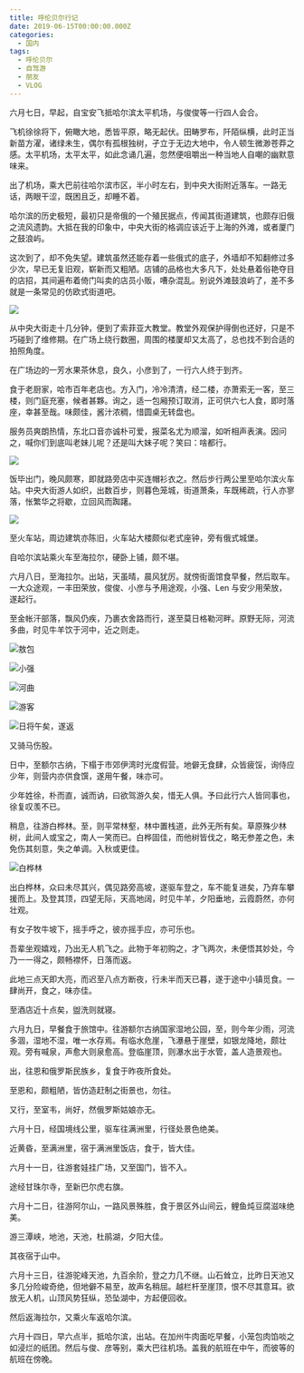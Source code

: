```yaml
---
title: 呼伦贝尔行记
date: 2019-06-15T00:00:00.000Z
categories:
  - 国内
tags:
  - 呼伦贝尔
  - 自驾游
  - 朋友
  - VLOG
---
```


六月七日，早起，自宝安飞抵哈尔滨太平机场，与俊俊等一行四人会合。

飞机徐徐将下，俯瞰大地，悉皆平原，略无起伏。田畴罗布，阡陌纵横，此时正当新苗方濯，诸绿未生，偶尔有孤根独树，孑立于无边大地中，令人顿生微渺苍莽之感。太平机场，太平太平，如此念诵几遍，忽然便咀嚼出一种当地人自嘲的幽默意味来。

<!-- more -->

出了机场，乘大巴前往哈尔滨市区，半小时左右，到中央大街附近落车。一路无话，两眼干涩，既困且乏，却睡不着。

哈尔滨的历史极短，最初只是帝俄的一个殖民据点，传闻其街道建筑，也颇存旧俄之流风遗韵。大抵在我的印象中，中央大街的格调应该近于上海的外滩，或者厦门之鼓浪屿。

这次到了，却不免失望。建筑虽然还能存着一些俄式的底子，外墙却不知翻修过多少次，早已无复旧观，崭新而又粗陋。店铺的品格也大多凡下，处处悬着俗艳夺目的店招，其间遍布着倚门叫卖的店员小贩，嘈杂混乱。别说外滩鼓浪屿了，差不多就是一条常见的仿欧式街道吧。

![](https://media.kaerozhi.com/2025/06/cfd10f9ace3de4f8b485f27dbc738ccc.jpg)

从中央大街走十几分钟，便到了索菲亚大教堂。教堂外观保护得倒也还好，只是不巧碰到了维修期。在广场上绕行数圈，周围的楼厦却又太高了，总也找不到合适的拍照角度。

在广场边的一芳水果茶休息，良久，小彦到了，一行六人终于到齐。

食于老厨家，哈市百年老店也。方入门，冷冷清清，经二楼，亦萧索无一客，至三楼，则门庭充塞，候者甚夥。询之，适一包厢预订取消，正可供六七人食，即时落座，幸甚至哉。味颇佳，酱汁浓稠，惜圆桌无转盘也。

服务员爽朗热情，东北口音亦诚朴可爱，报菜名尤为顺溜，如听相声表演。因问之，喊你们到底叫老妹儿呢？还是叫大妹子呢？笑曰：啥都行。

![](https://media.kaerozhi.com/2025/06/6d4c24b53d75da7b702a76d471316dd2.jpg)

饭毕出门，晚风颇寒，即就路旁店中买连帽衫衣之。然后步行两公里至哈尔滨火车站。中央大街游人如织，出数百步，则暮色笼城，街道萧条，车既稀疏，行人亦寥落，怅繁华之将歇，立回风而踟躇。

![](https://media.kaerozhi.com/2025/06/e17360ece4062bb42f4824833ca4f34d.jpg)

至火车站，周边建筑亦陈旧，火车站大楼颇似老式座钟，旁有俄式城堡。

自哈尔滨站乘火车至海拉尔，硬卧上铺，颇不堪。

六月八日，至海拉尔。出站，天虽晴，晨风犹厉。就傍街面馆食早餐，然后取车。一大众途观，一丰田荣放，俊俊、小彦与予用途观，小强、Len 与安少用荣放，遂起行。

至金帐汗部落，飘风仍疾，乃裹衣舍路而行，遂至莫日格勒河畔。原野无际，河流多曲，时见牛羊饮于河中，近之则走。

![敖包](https://media.kaerozhi.com/2025/06/6c745213f717b31212900c08cb045156.jpg)


![小强](https://media.kaerozhi.com/2025/06/15ae115acf7ef8c51729ee1df7b3d1e6.jpg)


![河曲](https://media.kaerozhi.com/2025/06/e563fff3fe5db3dee8b41a4281aa39ad.jpg)

![游客](https://media.kaerozhi.com/2025/06/b4275435ddc5d4c2a289f5a68107cd94.jpg)


![日将午矣，遂返](https://media.kaerozhi.com/2025/06/fc1beda9a80cf9e183c07b820b2ed1a7.jpg)

又骑马伤股。

日中，至额尔古纳，下榻于市郊伊湾时光度假营。地僻无食肆，众皆疲馁，询侍应少年，则营内亦供食馔，遂用午餐，味亦可。

少年姓徐，朴而直，诚而讷，曰欲驾游久矣，惜无人俱。予曰此行六人皆同事也，徐复叹羡不已。

稍息，往游白桦林。至，则平常林壑，林中置栈道，此外无所有矣。草原殊少林树，此间人或宝之，南人一笑而已。白桦固佳，而他树皆伐之，略无参差之色，未免伤其刻意，失之单调。入秋或更佳。

![白桦林](https://media.kaerozhi.com/2025/06/baeb5136c62a4b0eb144002f247ff616.jpg)

出白桦林，众曰未尽其兴，偶见路旁高坡，遂驱车登之，车不能复进矣，乃弃车攀援而上。及登其顶，四望无际，天高地阔，时见牛羊，夕阳垂地，云霞蔚然，亦何壮观。

有女子牧牛坡下，摇手呼之，彼亦摇手应，亦可乐也。

吾辈坐观嬉戏，乃出无人机飞之。此物于年初购之，才飞两次，未便悟其妙处，今乃一一得之，颇畅襟怀，日落而返。

此地三点天即大亮，而迟至八点方断夜，行未半而天已暮，遂于途中小镇觅食。一肆尚开，食之，味亦佳。

至酒店近十点矣，盥洗则就寝。

六月九日，早餐食于旅馆中。往游额尔古纳国家湿地公园，至，则今年少雨，河流多涸，湿地不湿，唯一水存焉。有临水危崖，飞瀑悬于崖壁，如银龙降地，颇壮观。旁有喊泉，声愈大则泉愈高。登临崖顶，则瀑水出于水管，盖人造景观也。

出，往恩和俄罗斯民族乡，复食于昨夜所食处。

至恩和，颇粗陋，皆仿造赶制之街景也，勿往。

又行，至室韦，尚好，然俄罗斯姑娘亦无。

六月十日，经国境线公里，驱车往满洲里，行径处景色绝美。

近黄昏，至满洲里，宿于满洲里饭店，食于，皆大佳。

六月十一日，往游套娃挂广场，又至国门，皆不入。

途经甘珠尔寺，至新巴尔虎右旗。

六月十二日，往游阿尔山，一路风景殊胜，食于景区外山间云，鲤鱼炖豆腐滋味绝美。

游三潭峡，地池，天池，杜鹃湖，夕阳大佳。

其夜宿于山中。

六月十三日，往游驼峰天池，九百余阶，登之力几不继。山石耸立，比昨日天池又多几分险峻奇绝，但地僻不易至，故声名稍屈。越栏杆至崖顶，恨不尽其意耳。欲放无人机，山顶风势狂纵，恐坠湖中，方起便回收。

然后返海拉尔，又乘火车返哈尔滨。

六月十四日，早六点半，抵哈尔滨，出站。在加州牛肉面吃早餐，小笼包肉馅啖之如浸烂的纸团。然后与俊、彦等别，乘大巴往机场。盖我的航班在中午，而彼等的航班在傍晚。
